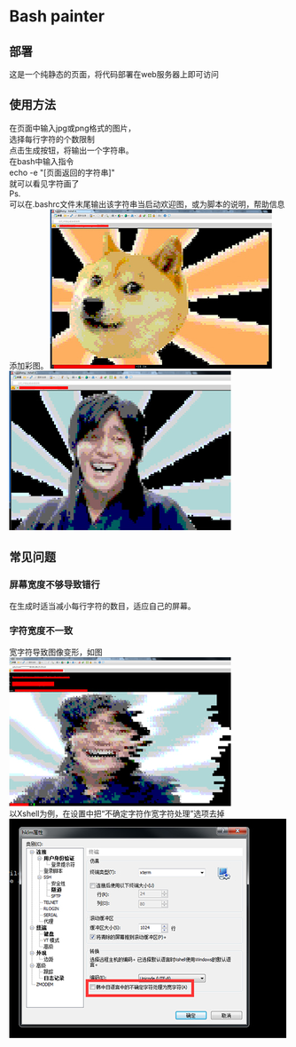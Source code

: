 Bash painter
===================================

部署
-----------------------------------

这是一个纯静态的页面，将代码部署在web服务器上即可访问

使用方法
-----------------------------------

在页面中输入jpg或png格式的图片，
<br>选择每行字符的个数限制
<br>点击生成按钮，将输出一个字符串。
<br>在bash中输入指令<br>
    echo -e "[页面返回的字符串]"
<br>就可以看见字符画了
<br>Ps.
<br>可以在.bashrc文件末尾输出该字符串当启动欢迎图，或为脚本的说明，帮助信息添加彩图。
![example-doge](https://raw.githubusercontent.com/liuyuekeng/staticFilesForReadme/master/bashpainter/example-doge.jpg)
![example-doge](https://raw.githubusercontent.com/liuyuekeng/staticFilesForReadme/master/bashpainter/example-kin.jpg)

常见问题
-----------------------------------

### 屏幕宽度不够导致错行
在生成时适当减小每行字符的数目，适应自己的屏幕。

### 字符宽度不一致
宽字符导致图像变形，如图<br>
![example-doge](https://raw.githubusercontent.com/liuyuekeng/staticFilesForReadme/master/bashpainter/error-example1.jpg)<br>
以Xshell为例，在设置中把“不确定字符作宽字符处理”选项去掉<br>
![example-doge](https://raw.githubusercontent.com/liuyuekeng/staticFilesForReadme/master/bashpainter/error-example2.jpg)<br>
